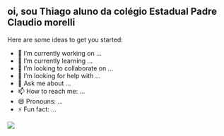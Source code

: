 ## oi, sou Thiago aluno da colégio Estadual Padre Claudio morelli


Here are some ideas to get you started:

- 🔭 I’m currently working on ...
- 🌱 I’m currently learning ...
- 👯 I’m looking to collaborate on ...
- 🤔 I’m looking for help with ...
- 💬 Ask me about ...
- 📫 How to reach me: ...
- 😄 Pronouns: ...
- ⚡ Fun fact: ...

![](https://media.tenor.com/xu0vB1rqswwAAAAi/free-fire.gif)
